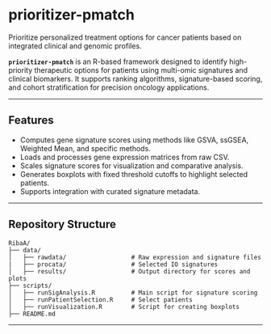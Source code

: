 # prioritizer-pmatch
Prioritize personalized treatment options for cancer patients based on integrated clinical and genomic profiles.

**`prioritizer-pmatch`** is an R-based framework designed to identify high-priority therapeutic options for patients using multi-omic signatures and clinical biomarkers. It supports ranking algorithms, signature-based scoring, and cohort stratification for precision oncology applications.

---

## Features

- Computes gene signature scores using methods like GSVA, ssGSEA, Weighted Mean, and specific methods.
- Loads and processes gene expression matrices from raw CSV.
- Scales signature scores for visualization and comparative analysis.
- Generates boxplots with fixed threshold cutoffs to highlight selected patients.
- Supports integration with curated signature metadata.

---

## Repository Structure

```
RibaA/
├── data/
│   ├── rawdata/                  # Raw expression and signature files
|   ├── procata/                  # Selected IO signatures
│   ├── results/                  # Output directory for scores and plots
├── scripts/
│   ├── runSigAnalysis.R          # Main script for signature scoring
│   ├── runPatientSelection.R     # Select patients
│   ├── runVisualization.R        # Script for creating boxplots
├── README.md
```

---